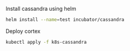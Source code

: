 Install cassandra using helm

```bash
helm install --name=test incubator/cassandra
```

Deploy cortex
```bash
kubectl apply -f k8s-cassandra
```